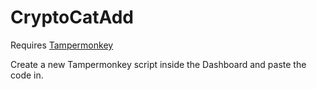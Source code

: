 # CryptoCatAdd

Requires [Tampermonkey](https://chrome.google.com/webstore/detail/tampermonkey/dhdgffkkebhmkfjojejmpbldmpobfkfo?hl=en)

Create a new Tampermonkey script inside the Dashboard and paste the code in.
